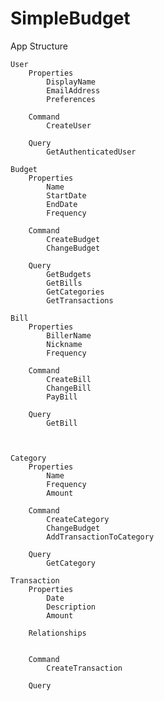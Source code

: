 SimpleBudget
============

App Structure
    
	User
		Properties
			DisplayName
			EmailAddress
			Preferences

        Command
			CreateUser

        Query
			GetAuthenticatedUser

	Budget
		Properties
			Name
			StartDate
			EndDate
			Frequency

        Command
			CreateBudget
			ChangeBudget

        Query
			GetBudgets
			GetBills
			GetCategories
			GetTransactions

    Bill
		Properties
			BillerName
			Nickname
			Frequency

        Command
			CreateBill
			ChangeBill
			PayBill

        Query
			GetBill

    

    Category
		Properties
			Name
			Frequency
			Amount

        Command
			CreateCategory
			ChangeBudget
			AddTransactionToCategory

        Query
			GetCategory

    Transaction
		Properties			
			Date
			Description
			Amount

		Relationships
			

        Command
			CreateTransaction

        Query
